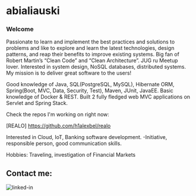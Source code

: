 # abialiauski

### Welcome
Passionate to learn and implement the best practices and solutions to problems and like to explore and learn the latest technologies, design patterns, and reap their benefits to improve existing systems. Big fan of Robert Martin’s “Clean Code” and “Clean Architecture”. JUG ru Meetup lover. Interested in system design, NoSQL databases, distributed systems. My mission is to deliver great software to the users!

Good knowledge of Java, SQL(PostgreSQL, MySQL), Hibernate ORM, Spring(Boot, MVC, Data, Security, Test), Maven, JUnit, JavaEE. Basic knowledge of Docker & REST. Built 2 fully fledged web MVC applications on Servlet and Spring Stack.

Check the repos I'm working on right now:

[REALO] https://github.com/h1alexbel/realo

Interested in Cloud, IoT, Banking software development.
-Initiative, responsible person, good communication skills.

Hobbies:
Traveling, investigation of Financial Markets

## Contact me:
[<img align="left" alt="linked-in" src="https://img.shields.io/badge/linkedin-%230077B5.svg?&style=for-the-badge&logo=linkedin&logoColor=white" />](https://www.linkedin.com/in/aliaksei-bialiauski-49b2a821a/)
